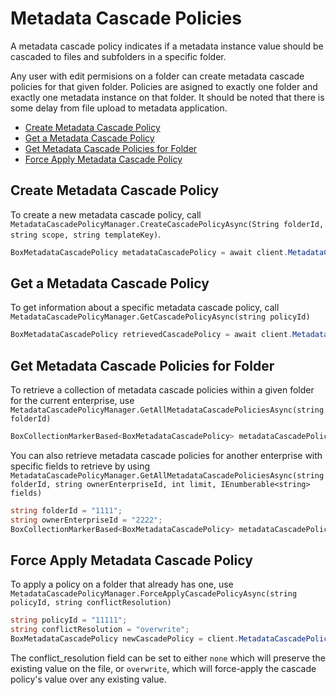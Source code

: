 Metadata Cascade Policies
=========================

A metadata cascade policy indicates if a metadata instance value should be cascaded to files and subfolders in a specific folder.

Any user with edit permisions on a folder can create metadata cascade policies for that given folder. Policies are asigned to exactly one folder and exactly one metadata instance on that folder. It should be noted that there is some delay from file upload to metadata application.

<!-- START doctoc generated TOC please keep comment here to allow auto update -->
<!-- DON'T EDIT THIS SECTION, INSTEAD RE-RUN doctoc TO UPDATE -->


- [Create Metadata Cascade Policy](#create-metadata-cascade-policy)
- [Get a Metadata Cascade Policy](#get-a-metadata-cascade-policy)
- [Get Metadata Cascade Policies for Folder](#get-metadata-cascade-policies-for-folder)
- [Force Apply Metadata Cascade Policy](#force-apply-metadata-cascade-policy)

<!-- END doctoc generated TOC please keep comment here to allow auto update -->

Create Metadata Cascade Policy
------------------------------

To create a new metadata cascade policy, call
`MetadataCascadePolicyManager.CreateCascadePolicyAsync(String folderId, string scope, string templateKey)`.

```c#
BoxMetadataCascadePolicy metadataCascadePolicy = await client.MetadataCascadePolicyManager.CreateCascadePolicyAsync("22222", "enterprise_11111", "templateKey");
```

Get a Metadata Cascade Policy
-----------------------------

To get information about a specific metadata cascade policy, call
`MetadataCascadePolicyManager.GetCascadePolicyAsync(string policyId)`

```c#
BoxMetadataCascadePolicy retrievedCascadePolicy = await client.MetadataCascadePolicyManager.GetCascadePolicyAsync("12345");
```

Get Metadata Cascade Policies for Folder
----------------------------------------

To retrieve a collection of metadata cascade policies within a given folder for the current enterprise, use
`MetadataCascadePolicyManager.GetAllMetadataCascadePoliciesAsync(string folderId)`

```c#
BoxCollectionMarkerBased<BoxMetadataCascadePolicy> metadataCascadePolicies = await client.MetadataCascadePolicyManager.GetAllMetadataCascadePoliciesAsync("12345");
```

You can also retrieve metadata cascade policies for another enterprise with specific fields to retrieve by using
`MetadataCascadePolicyManager.GetAllMetadataCascadePoliciesAsync(string folderId, string ownerEnterpriseId, int limit, IEnumberable<string> fields)`

```c#
string folderId = "1111";
string ownerEnterpriseId = "2222";
BoxCollectionMarkerBased<BoxMetadataCascadePolicy> metadataCascadePolicies = await client.MetadataCascadePolicyManager.GetAllMetadataCascadePoliciesAsync(folderId, ownerEnterpriseId);
```

Force Apply Metadata Cascade Policy
-----------------------------------

To apply a policy on a folder that already has one, use
`MetadataCascadePolicyManager.ForceApplyCascadePolicyAsync(string policyId, string conflictResolution)`

```c#
string policyId = "11111";
string conflictResolution = "overwrite";
BoxMetadataCascadePolicy newCascadePolicy = client.MetadataCascadePolicyManager.ForceApplyCascadePolicyAsync(policyId, conflictResolution);
```

The conflict_resolution field can be set to either `none` which will preserve the existing value on the file, or `overwrite`, which will force-apply the cascade policy's value over any existing value. 


